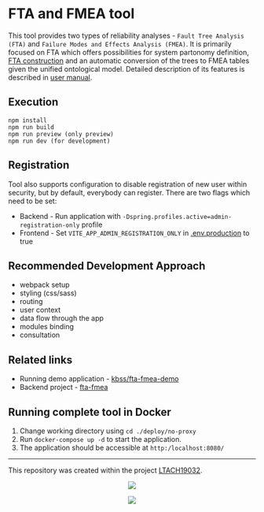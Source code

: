 # FTA and FMEA tool

This tool provides two types of reliability analyses - `Fault Tree Analysis (FTA)` and `Failure Modes and Effects
Analysis (FMEA)`.
It is primarily focused on FTA which offers possibilities for system partonomy definition,
[FTA construction](./doc/fta-construction-algorithm.md) and an automatic conversion of the trees to FMEA tables given the unified ontological model. Detailed description of its features is described in [user manual](./doc/user-manual.md).

## Execution

```shell script
npm install
npm run build
npm run preview (only preview)
npm run dev (for development)
```

## Registration
Tool also supports configuration to disable registration of new user within security, but by default, everybody can register. 
There are two flags which need to be set:

* Backend - Run application with `-Dspring.profiles.active=admin-registration-only` profile
* Frontend - Set `VITE_APP_ADMIN_REGISTRATION_ONLY` in [.env.production](.env.production) to true




## Recommended Development Approach

- webpack setup
- styling (css/sass)
- routing
- user context
- data flow through the app
- modules binding
- consultation

## Related links
* Running demo application - [kbss/fta-fmea-demo](https://kbss.felk.cvut.cz/fta-fmea-demo/) 
* Backend project - [fta-fmea](https://github.com/kbss-cvut/fta-fmea)

## Running complete tool in Docker
1. Change working directory using `cd ./deploy/no-proxy`
2. Run `docker-compose up -d` to start the application.
3. The application should be accessible at `http:/localhost:8080/`

-----
This repository was created within the project [LTACH19032](https://starfos.tacr.cz/en/project/LTACH19032).
<p align="center">
    <img src="https://seeklogo.com/images/M/msmt-logo-84BD22A97D-seeklogo.com.png"/>
</p>

<p align="center">
    <img src="https://www.msmt.cz/uploads/Odbor%2033/inter-excellence-color.jpg"/>
</p>

